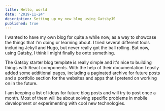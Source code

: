 ```yaml
---
title: Hello, world
date: "2019-11-24"
description: Setting up my new blog using GatsbyJS
published: true
---
```


I wanted to have my own blog for quite a while now, as a way to showcase the things that I'm doing or learning about. I tried several different tools including Jekyll and Hugo, but never really got the ball rolling. But now, using Gatsby, I think I might finally be onto something. 

The Gatsby starter blog template is really simple and it's nice to building things with React components. With the help of their documentation I easily added some additional pages, including a paginated archive for future posts and a portfolio section for the websites and apps that I pretend on working on in the future.

I am keeping a list of ideas for future blog posts and will try to post once a month. Most of them will be about solving specific problems in mobile development or experimenting with cool new technologies.